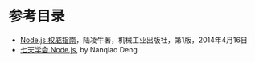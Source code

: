 # 参考目录

- [Node.js 权威指南](https://www.amazon.cn/gp/product/B00L2XQXVO)，陆凌牛著，机械工业出版社，第1版，2014年4月16日
- [七天学会 Node.js](http://nqdeng.github.io/7-days-nodejs/), by Nanqiao Deng